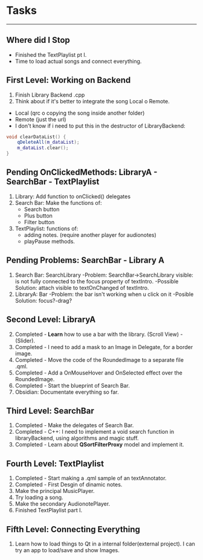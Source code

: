 # Tasks
---
## Where did I Stop
- Finished the TextPlaylist pt I.
- Time to load actual songs and connect everything.

## First Level: Working on Backend 
1. Finish Library Backend .cpp
2. Think about if it's better to integrate the song Local o Remote.
- Local (qrc o copying the song inside another folder)
- Remote (just the url)
- I don't know if i need to put this in the destructor of LibraryBackend:
```C++
void clearDataList() {
    qDeleteAll(m_dataList);
    m_dataList.clear();
}
```

## Pending OnClickedMethods: LibraryA - SearchBar - TextPlaylist
1. Library: Add function to onClicked() delegates
2. Search Bar: Make the functions of:
    - Search button
    - Plus button
    - Filter button
3. TextPlaylist: functions of:
    - adding notes. (require another player for audionotes)
    - playPause methods.

## Pending Problems: SearchBar - Library A
1. Search Bar: SearchLibrary
    -Problem: SearchBar->SearchLibrary visible: is not fully connected to the focus property of textIntro.
    -Possible Solution: attach visible to textOnChanged of textIntro.
2. LibraryA: Bar
    -Problem: the bar isn't working when u click on it
    -Posible Solution: focus?-drag?
## Second Level: LibraryA
2. Completed - **Learn** how to use a bar with the library. (Scroll View) - (Slider). 
3. Completed - I need to add a mask to an Image in Delegate, for a border image.
4. Completed - Move the code of the RoundedImage to a separate file .qml.
5. Completed - Add a OnMouseHover and OnSelected effect over the RoundedImage.
6. Completed - Start the blueprint of Search Bar.
7. Obsidian: Documentate everything so far.

## Third Level: SearchBar 
1. Completed - Make the delegates of Search Bar.
2. Completed - C++: I need to implement a void search function in libraryBackend, using algorithms and magic stuff.
3. Completed - Learn about **QSortFilterProxy** model and implement it.

## Fourth Level: TextPlaylist
1. Completed - Start making a .qml sample of an textAnnotator.
2. Completed - First Desgin of dinamic notes.
3. Make the principal MusicPlayer.
4. Try loading a song.
5. Make the secondary AudionotePlayer.
6. Finished TextPlaylist part I.

## Fifth Level: Connecting Everything
1. Learn how to load things to Qt in a internal folder(external project). I can try an app to load/save and show Images.
